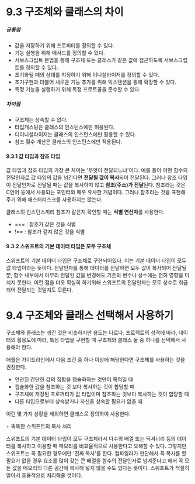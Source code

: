 # 9.3 구조체와 클래스의 차이

##### 공통점

- 값을 저장하기 위해 프로퍼티를 정의할 수 있다.
- 기능 실행을 위해 메서드를 정의할 수 있다.
- 서브스크립트 문법을 통해 구조체 또는 클래스가 같은 값에 접근하도록 서브스크립트를 정의할 수 있다. 
- 초기화될 때의 상태를 지정하기 위해 이니셜라이저를 정의할 수 있다.
- 초기구현과 더불어 새로운 기능 추가를 위해 익스텐션을 통해 확장할 수 있다.
- 특정 기능을 실행하기 위해 특정 프로토콜을 준수할 수 있다.

##### 차이점

- 구조체는 상속할 수 없다.
- 타입캐스팅은 클래스의 인스턴스에만 허용된다.
- 디이니셜라이저는 클래스의 인스턴스에만 활용할 수 있다.
- 참조 횟수 계산은 클래스의 인스턴스에만 적용된다.

#### 9.3.1 값 타입과 참조 타입

값 타입과 참조 타입의 가장 큰 차이는 '무엇이 전달되느냐'이다. 예를 들어 어떤 함수의 전달인자로 값 타입의 값을 넘긴다면 **전달될 값이 복사**되어 전달된다. 그러나 참조 타입이 전달인자로 전달될 때는 값을 복사하지 않고 **참조(주소)가 전달**된다. 참조라는 것은 C언어 등에서 사용되는 포인터와 매우 유사한 개념이다. 그러나 참조라는 것을 표현해주기 위해 애스터리스크를 사용하지는 않는다. 

클래스의 인스턴스끼리 참조가 같은지 확인할 때는 **식별 연산자**를 사용한다.

-  === : 참조가 같은 것을 식별
- !== : 참조가 같지 않은 것을 식별

#### 9.3.2 스위프트의 기본 데이터 타입은 모두 구조체

스위프트의 기본 데이터 타입은 구조체로 구현되어있다. 이는 기본 데이터 타입이 모두 값 타입이라는 뜻이다. 전달인자를 통해 데이터를 전달하면 모두 값이 복사되어 전달될 뿐, 함수 내부에서 아무리 전달된 값을 변경해도 기존의 변수나 상수에는 전혀 영향을 미치지 못한다. 이런 점을 더욱 확실히 하기위해 스위프트의 전달인자는 모두 상수로 취급되어 전달되는 것일지도 모른다. 

# 9.4 구조체와 클래스 선택해서 사용하기

구조체와 클래스는 생긴 것은 비슷하지만 용도는 다르다. 프로젝트의 성격에 따라, 데이터의 활용도에 따라, 특정 타입을 구현할 때 구조체와 클래스 둘 중 하나를 선택해서 사용해야 한다. 

애플은 가이드라인에서 다음 조건 중 하나 이상에 해당한다면 구조체를 사용하는 것을 권장한다.

- 연관된 간단한 값의 집합을 캡슐화하는 것만이 목적일 때
- 캡슐화한 값을 참조하는 것 보다 복사하는 것이 합당할 때
- 구조체에 저장된 프로퍼티가 값 타입이며 참조하는 것보다 복사하는 것이 합당할 때
- 다른 타입으로부터 상속받거나 자신을 상속할 필요가 없을 때

이런 몇 가지 상황을 제외하면 클래스로 정의하여 사용한다. 

\+ 똑똑한 스위프트의 복사 처리

스위프트의 기본 데이터 타입이 모두 구조체라서 다수의 배열 또는 딕셔너리 등의 데이터를 복사하고 이용할 때 메모리를 비효율적으로 사용한다고 오해할 수 있다. 그렇지만 스위프트는 꼭 필요한 경우에만 '진짜 복사'를 한다. 컴파일러가 판단해서 꼭 복사를 할 필요가 없을 경우 요소를 많이 갖는 큰 배열을 함수의 전달인자로 넘겨준다고 해서 꼭 모든 값을 메모리의 다른 공간에 복사해 넣지 않을 수도 있다는 뜻이다. 스위프트가 적절히 알아서 효율적으로 처리해줄 것이다.